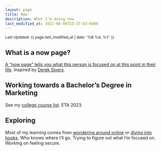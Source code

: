 ```yaml
---
layout: page
title: Now
description: What I’m doing now
last_modified_at: 2021-06-06T23:37:03-0400
---
```


<span style="font-size: 12px;">Last Updated: {{ page.last_modified_at | date: '%B %d, %Y' }}</span>

## What is a now page?

[A “now page” tells you what this person is focused on at this point in their life](https://nownownow.com/about). Inspired by [Derek Sivers](https://sive.rs/now).

## Working towards a Bachelor’s Degree in Marketing
See my [college course list](https://lukasmurdock.com/college-transcript/). ETA 2023.

## Exploring
Most of my learning comes from [wondering around online](https://lukasmurdock.com/aroundtheweb/) or [diving into books](https://lukasmurdock.com/booklist/). Who knows where I’ll go. Trying to figure out what I’m focused on. Working on feeling secure.